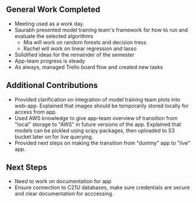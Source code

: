 ## General Work Completed
- Meeting used as a work day.
- Saurabh presented model training team's framework for how to run and evaluate the selected algorithms
    - Mia will work on random forests and decision tress
    - Rachel will work on linear regression and lasso
- Solidified ideas for the remainder of the semester
- App-team progress is steady
- As always, managed Trello board flow and created new tasks

## Additional Contributions
- Provided clarification on integration of model training team plots into web-app. Explained that images should be temporarily stored locally for access from app.
- Used AWS knowledge to give app-team overview of transition from "local" storage to "AWS" in future versions of the app. Explained that models can be pickled using scipy packages, then uploaded to S3 bucket later on for live querying.
- Provided next steps on making the transition from "dummy" app to "live" app.

## Next Steps
- Need to work on documentation for app
- Ensure connection to C21U databases, make sure credentials are secure and clear documentation for acccessing.